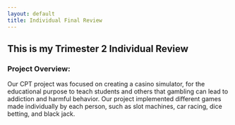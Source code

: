 ```yaml
---
layout: default
title: Individual Final Review
---
```

<h2> This is my Trimester 2 Individual Review </h2>

<h3> Project Overview: </h3>

Our CPT project was focused on creating a casino simulator, for the educational purpose to teach students and others that gambling can lead to addiction and harmful behavior. Our project implemented different games made individually by each person, such as slot machines, car racing, dice betting, and black jack. 


